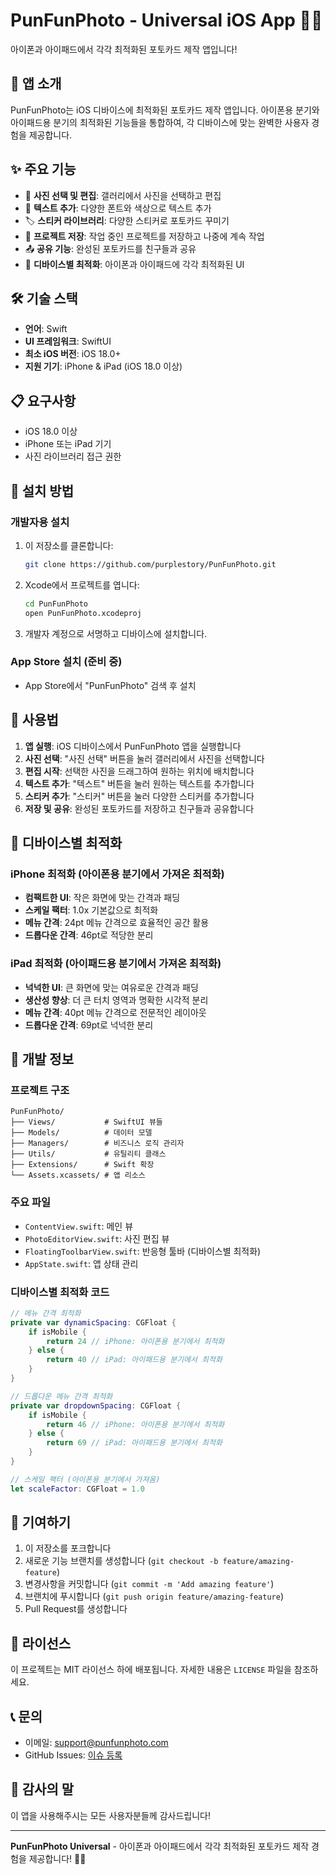 # PunFunPhoto - Universal iOS App 📱📱

아이폰과 아이패드에서 각각 최적화된 포토카드 제작 앱입니다!

## 📱 앱 소개

PunFunPhoto는 iOS 디바이스에 최적화된 포토카드 제작 앱입니다. 아이폰용 분기와 아이패드용 분기의 최적화된 기능들을 통합하여, 각 디바이스에 맞는 완벽한 사용자 경험을 제공합니다.

## ✨ 주요 기능

- 📸 **사진 선택 및 편집**: 갤러리에서 사진을 선택하고 편집
- 🎨 **텍스트 추가**: 다양한 폰트와 색상으로 텍스트 추가
- 🏷️ **스티커 라이브러리**: 다양한 스티커로 포토카드 꾸미기
- 💾 **프로젝트 저장**: 작업 중인 프로젝트를 저장하고 나중에 계속 작업
- 📤 **공유 기능**: 완성된 포토카드를 친구들과 공유
- 🎯 **디바이스별 최적화**: 아이폰과 아이패드에 각각 최적화된 UI

## 🛠️ 기술 스택

- **언어**: Swift
- **UI 프레임워크**: SwiftUI
- **최소 iOS 버전**: iOS 18.0+
- **지원 기기**: iPhone & iPad (iOS 18.0 이상)

## 📋 요구사항

- iOS 18.0 이상
- iPhone 또는 iPad 기기
- 사진 라이브러리 접근 권한

## 🚀 설치 방법

### 개발자용 설치
1. 이 저장소를 클론합니다:
   ```bash
   git clone https://github.com/purplestory/PunFunPhoto.git
   ```

2. Xcode에서 프로젝트를 엽니다:
   ```bash
   cd PunFunPhoto
   open PunFunPhoto.xcodeproj
   ```

3. 개발자 계정으로 서명하고 디바이스에 설치합니다.

### App Store 설치 (준비 중)
- App Store에서 "PunFunPhoto" 검색 후 설치

## 📱 사용법

1. **앱 실행**: iOS 디바이스에서 PunFunPhoto 앱을 실행합니다
2. **사진 선택**: "사진 선택" 버튼을 눌러 갤러리에서 사진을 선택합니다
3. **편집 시작**: 선택한 사진을 드래그하여 원하는 위치에 배치합니다
4. **텍스트 추가**: "텍스트" 버튼을 눌러 원하는 텍스트를 추가합니다
5. **스티커 추가**: "스티커" 버튼을 눌러 다양한 스티커를 추가합니다
6. **저장 및 공유**: 완성된 포토카드를 저장하고 친구들과 공유합니다

## 🎨 디바이스별 최적화

### iPhone 최적화 (아이폰용 분기에서 가져온 최적화)
- **컴팩트한 UI**: 작은 화면에 맞는 간격과 패딩
- **스케일 팩터**: 1.0x 기본값으로 최적화
- **메뉴 간격**: 24pt 메뉴 간격으로 효율적인 공간 활용
- **드롭다운 간격**: 46pt로 적당한 분리

### iPad 최적화 (아이패드용 분기에서 가져온 최적화)
- **넉넉한 UI**: 큰 화면에 맞는 여유로운 간격과 패딩
- **생산성 향상**: 더 큰 터치 영역과 명확한 시각적 분리
- **메뉴 간격**: 40pt 메뉴 간격으로 전문적인 레이아웃
- **드롭다운 간격**: 69pt로 넉넉한 분리

## 🔧 개발 정보

### 프로젝트 구조
```
PunFunPhoto/
├── Views/           # SwiftUI 뷰들
├── Models/          # 데이터 모델
├── Managers/        # 비즈니스 로직 관리자
├── Utils/           # 유틸리티 클래스
├── Extensions/      # Swift 확장
└── Assets.xcassets/ # 앱 리소스
```

### 주요 파일
- `ContentView.swift`: 메인 뷰
- `PhotoEditorView.swift`: 사진 편집 뷰
- `FloatingToolbarView.swift`: 반응형 툴바 (디바이스별 최적화)
- `AppState.swift`: 앱 상태 관리

### 디바이스별 최적화 코드
```swift
// 메뉴 간격 최적화
private var dynamicSpacing: CGFloat {
    if isMobile {
        return 24 // iPhone: 아이폰용 분기에서 최적화
    } else {
        return 40 // iPad: 아이패드용 분기에서 최적화
    }
}

// 드롭다운 메뉴 간격 최적화
private var dropdownSpacing: CGFloat {
    if isMobile {
        return 46 // iPhone: 아이폰용 분기에서 최적화
    } else {
        return 69 // iPad: 아이패드용 분기에서 최적화
    }
}

// 스케일 팩터 (아이폰용 분기에서 가져옴)
let scaleFactor: CGFloat = 1.0
```

## 🤝 기여하기

1. 이 저장소를 포크합니다
2. 새로운 기능 브랜치를 생성합니다 (`git checkout -b feature/amazing-feature`)
3. 변경사항을 커밋합니다 (`git commit -m 'Add amazing feature'`)
4. 브랜치에 푸시합니다 (`git push origin feature/amazing-feature`)
5. Pull Request를 생성합니다

## 📄 라이선스

이 프로젝트는 MIT 라이선스 하에 배포됩니다. 자세한 내용은 `LICENSE` 파일을 참조하세요.

## 📞 문의

- 이메일: support@punfunphoto.com
- GitHub Issues: [이슈 등록](https://github.com/purplestory/PunFunPhoto/issues)

## 🙏 감사의 말

이 앱을 사용해주시는 모든 사용자분들께 감사드립니다!

---

**PunFunPhoto Universal** - 아이폰과 아이패드에서 각각 최적화된 포토카드 제작 경험을 제공합니다! 📸✨
